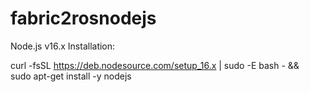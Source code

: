 # fabric2rosnodejs

Node.js v16.x Installation:

curl -fsSL https://deb.nodesource.com/setup_16.x | sudo -E bash - &&\
sudo apt-get install -y nodejs
